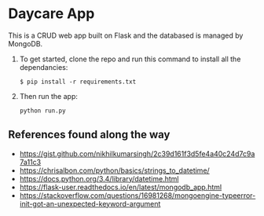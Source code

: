 # Daycare App
This is a CRUD web app built on Flask and the databased is managed by MongoDB.

1. To get started, clone the repo and run this command to install all the dependancies:

	`$ pip install -r requirements.txt`

2. Then run the app:

	`python run.py`

## References found along the way
- https://gist.github.com/nikhilkumarsingh/2c39d161f3d5fe4a40c24d7c9a7a11c3
- https://chrisalbon.com/python/basics/strings_to_datetime/
- https://docs.python.org/3.4/library/datetime.html
- https://flask-user.readthedocs.io/en/latest/mongodb_app.html
- https://stackoverflow.com/questions/16981268/mongoengine-typeerror-init-got-an-unexpected-keyword-argument